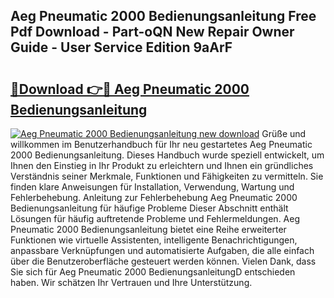 ## Aeg Pneumatic 2000 Bedienungsanleitung Free Pdf Download - Part-oQN New Repair Owner Guide - User Service Edition 9aArF

# <h2><a href="http://df1ikp.blite.top/?on=Aeg+Pneumatic+2000+Bedienungsanleitung">🔗Download 👉🔴 Aeg Pneumatic 2000 Bedienungsanleitung</a></h2>

[![Aeg Pneumatic 2000 Bedienungsanleitung new download](https://i.imgur.com/lujVjoI.png)](http://df1ikp.blite.top/?on=Aeg+Pneumatic+2000+Bedienungsanleitung)
Grüße und willkommen im Benutzerhandbuch für Ihr neu gestartetes Aeg Pneumatic 2000 Bedienungsanleitung. Dieses Handbuch wurde speziell entwickelt, um Ihnen den Einstieg in Ihr Produkt zu erleichtern und Ihnen ein gründliches Verständnis seiner Merkmale, Funktionen und Fähigkeiten zu vermitteln. Sie finden klare Anweisungen für Installation, Verwendung, Wartung und Fehlerbehebung. Anleitung zur Fehlerbehebung Aeg Pneumatic 2000 Bedienungsanleitung für häufige Probleme Dieser Abschnitt enthält Lösungen für häufig auftretende Probleme und Fehlermeldungen. Aeg Pneumatic 2000 Bedienungsanleitung bietet eine Reihe erweiterter Funktionen wie virtuelle Assistenten, intelligente Benachrichtigungen, anpassbare Verknüpfungen und automatisierte Aufgaben, die alle einfach über die Benutzeroberfläche gesteuert werden können. Vielen Dank, dass Sie sich für Aeg Pneumatic 2000 BedienungsanleitungD entschieden haben. Wir schätzen Ihr Vertrauen und Ihre Unterstützung.
